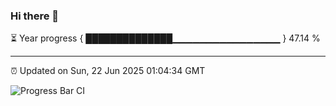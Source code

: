 ### Hi there 👋

⏳ Year progress { ██████████████▁▁▁▁▁▁▁▁▁▁▁▁▁▁▁▁ } 47.14 %

---

⏰ Updated on Sun, 22 Jun 2025 01:04:34 GMT

![Progress Bar CI](https://github.com/Shyam-Makwana/GitHub-Actions-Demo/workflows/Progress%20Bar%20CI/badge.svg)

